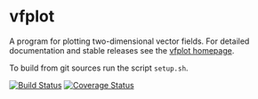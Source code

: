 <!-- This is the README for Github -->

vfplot
======

A program for plotting two-dimensional vector fields. For detailed documentation and stable releases see the [vfplot homepage](http://soliton.vm.bytemark.co.uk/pub/vfplot/).

To build from git sources run the script `setup.sh`.

[![Build Status](https://travis-ci.org/jjgreen/vfplot.png)](https://travis-ci.org/jjgreen/vfplot)
[![Coverage Status](https://coveralls.io/repos/jjgreen/vfplot/badge.svg?branch=master)](https://coveralls.io/r/jjgreen/vfplot?branch=master)
